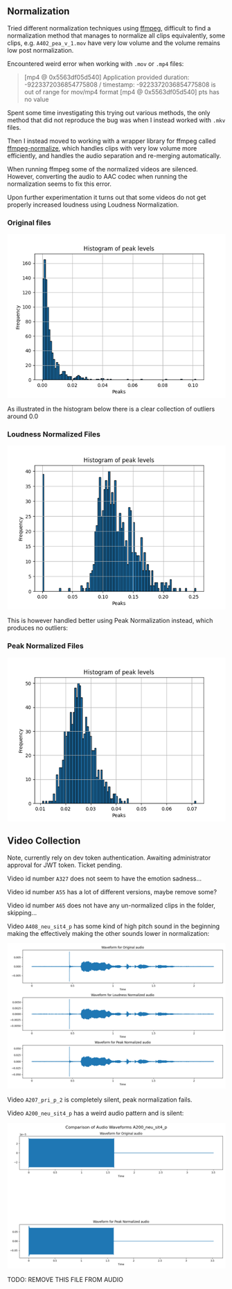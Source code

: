 ## Normalization

Tried different normalization techniques using [ffmpeg](https://ffmpeg.org/), difficult to find a normalization method that manages to normalize all clips equivalently, 
some clips, e.g. `A402_pea_v_1.mov` have very low volume and the volume remains low post normalization.

Encountered weird error when working with `.mov` or `.mp4` files:

> [mp4 @ 0x5563df05d540] Application provided duration: -9223372036854775808
/ timestamp: -9223372036854775808 is out of range for mov/mp4 format
[mp4 @ 0x5563df05d540] pts has no value

Spent some time investigating this trying out various methods, the only method that did not reproduce the bug was when I instead worked with `.mkv` files.

Then I instead moved to working with a wrapper library for ffmpeg called [ffmpeg-normalize](https://github.com/slhck/ffmpeg-normalize), 
which handles clips with very low volume more efficiently, and handles the audio separation and re-merging automatically. 

When running ffmpeg some of the normalized videos are silenced. However, converting the audio to AAC codec when running the normalization seems to fix this error. 


Upon further experimentation it turns out that some videos do not get properly increased loudness using Loudness Normalization. 

### Original files

![histogram_original_files.png](plots%2Fhistogram_original_files.png)

As illustrated in the histogram below there is a clear collection of outliers around 0.0

### Loudness Normalized Files

![histogram loudness normalized files.png](plots%2Fhistogram_loudness_normalized_files.png)

This is however handled better using Peak Normalization instead, which produces no outliers:

### Peak Normalized Files

![histogram_peak_normalized_files.png](plots%2Fhistogram_peak_normalized_files.png)

## Video Collection

Note, currently rely on dev token authentication. Awaiting administrator approval for JWT token. Ticket pending. 


Video id number `A327` does not seem to have the emotion sadness... 

Video id number `A55` has a lot of different versions, maybe remove some? 

Video id number `A65` does not have any un-normalized clips in the folder, skipping... 

Video `A408_neu_sit4_p` has some kind of high pitch sound in the beginning making the effectively making the other sounds lower in normalization:

![waveforms_A408_neu_sit4_p.png](plots%2Fwaveforms_A408_neu_sit4_p.png)

Video `A207_pri_p_2` is completely silent, peak normalization fails. 

Video `A200_neu_sit4_p` has a weird audio pattern and is silent:

![A200_neu_sit4_p.wave.png](plots%2FA200_neu_sit4_p.wave.png)

TODO: REMOVE THIS FILE FROM AUDIO